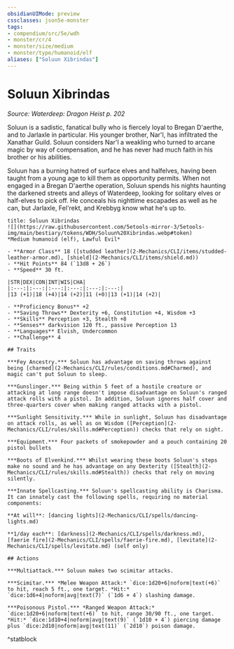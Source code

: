 ```yaml
---
obsidianUIMode: preview
cssclasses: json5e-monster
tags:
- compendium/src/5e/wdh
- monster/cr/4
- monster/size/medium
- monster/type/humanoid/elf
aliases: ["Soluun Xibrindas"]
---
```

# Soluun Xibrindas
*Source: Waterdeep: Dragon Heist p. 202*  

Soluun is a sadistic, fanatical bully who is fiercely loyal to Bregan D'aerthe, and to Jarlaxle in particular. His younger brother, Nar'l, has infiltrated the Xanathar Guild. Soluun considers Nar'l a weakling who turned to arcane magic by way of compensation, and he has never had much faith in his brother or his abilities.

Soluun has a burning hatred of surface elves and halfelves, having been taught from a young age to kill them as opportunity permits. When not engaged in a Bregan D'aerthe operation, Soluun spends his nights haunting the darkened streets and alleys of Waterdeep, looking for solitary elves or half-elves to pick off. He conceals his nighttime escapades as well as he can, but Jarlaxle, Fel'rekt, and Krebbyg know what he's up to.

```ad-statblock
title: Soluun Xibrindas
![](https://raw.githubusercontent.com/5etools-mirror-3/5etools-img/main/bestiary/tokens/WDH/Soluun%20Xibrindas.webp#token)
*Medium humanoid (elf), Lawful Evil*

- **Armor Class** 18 ([studded leather](2-Mechanics/CLI/items/studded-leather-armor.md), [shield](2-Mechanics/CLI/items/shield.md))
- **Hit Points** 84 (`13d8 + 26`)
- **Speed** 30 ft.

|STR|DEX|CON|INT|WIS|CHA|
|:---:|:---:|:---:|:---:|:---:|:---:|
|13 (+1)|18 (+4)|14 (+2)|11 (+0)|13 (+1)|14 (+2)|

- **Proficiency Bonus** +2
- **Saving Throws** Dexterity +6, Constitution +4, Wisdom +3
- **Skills** Perception +3, Stealth +8
- **Senses** darkvision 120 ft., passive Perception 13
- **Languages** Elvish, Undercommon
- **Challenge** 4

## Traits

***Fey Ancestry.*** Soluun has advantage on saving throws against being [charmed](2-Mechanics/CLI/rules/conditions.md#Charmed), and magic can't put Soluun to sleep.

***Gunslinger.*** Being within 5 feet of a hostile creature or attacking at long range doesn't impose disadvantage on Soluun's ranged attack rolls with a pistol. In addition, Soluun ignores half cover and three-quarters cover when making ranged attacks with a pistol.

***Sunlight Sensitivity.*** While in sunlight, Soluun has disadvantage on attack rolls, as well as on Wisdom ([Perception](2-Mechanics/CLI/rules/skills.md#Perception)) checks that rely on sight.

***Equipment.*** Four packets of smokepowder and a pouch containing 20 pistol bullets

***Boots of Elvenkind.*** Whilst wearing these boots Soluun's steps make no sound and he has advantage on any Dexterity ([Stealth](2-Mechanics/CLI/rules/skills.md#Stealth)) checks that rely on moving silently.

***Innate Spellcasting.*** Soluun's spellcasting ability is Charisma. It can innately cast the following spells, requiring no material components:

**At will**: [dancing lights](2-Mechanics/CLI/spells/dancing-lights.md)

**1/day each**: [darkness](2-Mechanics/CLI/spells/darkness.md), [faerie fire](2-Mechanics/CLI/spells/faerie-fire.md), [levitate](2-Mechanics/CLI/spells/levitate.md) (self only)

## Actions

***Multiattack.*** Soluun makes two scimitar attacks.

***Scimitar.*** *Melee Weapon Attack:* `dice:1d20+6|noform|text(+6)` to hit, reach 5 ft., one target. *Hit:* `dice:1d6+4|noform|avg|text(7)` (`1d6 + 4`) slashing damage.

***Poisonous Pistol.*** *Ranged Weapon Attack:* `dice:1d20+6|noform|text(+6)` to hit, range 30/90 ft., one target. *Hit:* `dice:1d10+4|noform|avg|text(9)` (`1d10 + 4`) piercing damage plus `dice:2d10|noform|avg|text(11)` (`2d10`) poison damage.
```
^statblock